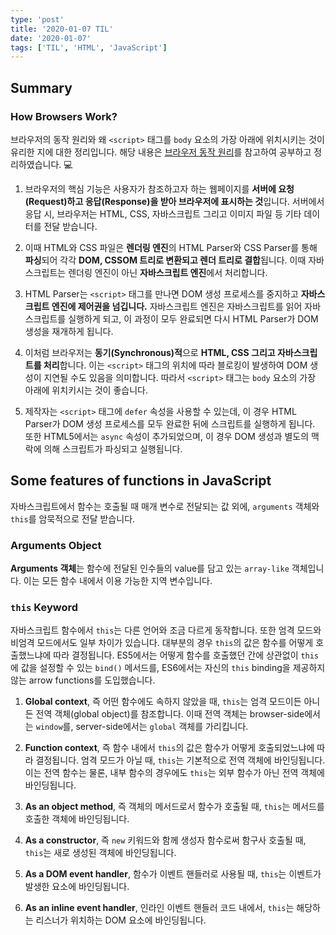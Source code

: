 ```yaml
---
type: 'post'
title: '2020-01-07 TIL'
date: '2020-01-07'
tags: ['TIL', 'HTML', 'JavaScript']
---
```


## Summary

### How Browsers Work?

브라우저의 동작 원리와 왜 `<script>` 태그를 `body` 요소의 가장 아래에 위치시키는 것이 유리한 지에 대한 정리입니다. 해당 내용은 [브라우저 동작 원리](https://poiemaweb.com/js-browser)를 참고하여 공부하고 정리하였습니다. 💻

1. 브라우저의 핵심 기능은 사용자가 참조하고자 하는 웹페이지를 **서버에 요청(Request)하고 응답(Response)을 받아 브라우저에 표시하는 것**입니다. 서버에서 응답 시, 브라우저는 HTML, CSS, 자바스크립트 그리고 이미지 파일 등 기타 데이터를 전달 받습니다.

2. 이때 HTML와 CSS 파일은 **렌더링 엔진**의 HTML Parser와 CSS Parser를 통해 **파싱**되어 각각 **DOM, CSSOM 트리로 변환되고 렌더 트리로 결합**됩니다. 이때 자바스크립트는 렌더링 엔진이 아닌 **자바스크립트 엔진**에서 처리합니다.

3. HTML Parser는 `<script>` 태그를 만나면 DOM 생성 프로세스를 중지하고 **자바스크립트 엔진에 제어권을 넘깁니다.** 자바스크립트 엔진은 자바스크립트를 읽어 자바스크립트를 실행하게 되고, 이 과정이 모두 완료되면 다시 HTML Parser가 DOM 생성을 재개하게 됩니다.

4. 이처럼 브라우저는 **동기(Synchronous)적**으로 **HTML, CSS 그리고 자바스크립트를 처리**합니다. 이는 `<script>` 태그의 위치에 따라 블로킹이 발생하여 DOM 생성이 지연될 수도 있음을 의미합니다. 따라서 `<script>` 태그는 `body` 요소의 가장 아래에 위치키시는 것이 좋습니다.

5. 제작자는 `<script>` 태그에 `defer` 속성을 사용할 수 있는데, 이 경우 HTML Parser가 DOM 생성 프로세스를 모두 완료한 뒤에 스크립트를 실행하게 됩니다. 또한 HTML5에서는 `async` 속성이 추가되었으며, 이 경우 DOM 생성과 별도의 맥락에 의해 스크립트가 파싱되고 실행됩니다.

## Some features of functions in JavaScript

자바스크립트에서 함수는 호출될 때 매개 변수로 전달되는 값 외에, `arguments` 객체와 `this`를 암묵적으로 전달 받습니다.

### Arguments Object

**Arguments 객체**는 함수에 전달된 인수들의 value를 담고 있는 `array-like` 객체입니다. 이는 모든 함수 내에서 이용 가능한 지역 변수입니다.

### `this` Keyword

자바스크립트 함수에서 `this`는 다른 언어와 조금 다르게 동작합니다. 또한 엄격 모드와 비엄격 모드에서도 일부 차이가 있습니다. 대부분의 경우 `this`의 값은 함수를 어떻게 호출했느냐에 따라 결정됩니다. ES5에서는 어떻게 함수를 호출했던 간에 상관없이 `this`에 값을 설정할 수 있는 `bind()` 메서드를, ES6에서는 자신의 `this` binding을 제공하지 않는 arrow functions를 도입했습니다.

1. **Global context**, 즉 어떤 함수에도 속하지 않았을 때, `this`는 엄격 모드이든 아니든 전역 객체(global object)를 참조합니다. 이때 전역 객체는 browser-side에서는 `window`를, server-side에서는 `global` 객체를 가리킵니다.

2. **Function context**, 즉 함수 내에서 `this`의 값은 함수가 어떻게 호출되었느냐에 따라 결정됩니다. 엄격 모드가 아닐 때, `this`는 기본적으로 전역 객체에 바인딩됩니다. 이는 전역 함수는 물론, 내부 함수의 경우에도 `this`는 외부 함수가 아닌 전역 객체에 바인딩됩니다.

3. **As an object method**, 즉 객체의 메서드로서 함수가 호출될 때, `this`는 메서드를 호출한 객체에 바인딩됩니다.

4. **As a constructor**, 즉 `new` 키워드와 함께 생성자 함수로써 함구사 호출될 때, `this`는 새로 생성된 객체에 바인딩됩니다.

5. **As a DOM event handler**, 함수가 이벤트 핸들러로 사용될 때, `this`는 이벤트가 발생한 요소에 바인딩됩니다.

6. **As an inline event handler**, 인라인 이벤트 핸들러 코드 내에서, `this`는 해당하는 리스너가 위치하는 DOM 요소에 바인딩됩니다.
